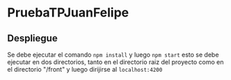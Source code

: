 # PruebaTPJuanFelipe

## Despliegue
Se debe ejecutar el comando `npm install` y luego `npm start` esto se debe ejecutar en dos directorios, tanto en el directorio raiz del proyecto como en el directorio "/front" y luego dirijirse al `localhost:4200`


